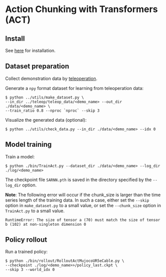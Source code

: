 # Action Chunking with Transformers (ACT)

## Install
See [here](../../doc/install.md#ACT) for installation.

## Dataset preparation
Collect demonstration data by [teleoperation](../teleop).

Generate a `npy` format dataset for learning from teleoperation data:
```console
$ python ../utils/make_dataset.py \
--in_dir ../teleop/teleop_data/<demo_name> --out_dir ./data/<demo_name> \
--train_ratio 0.8 --nproc `nproc` --skip 3
```

Visualize the generated data (optional):
```console
$ python ../utils/check_data.py --in_dir ./data/<demo_name> --idx 0
```

## Model training
Train a model:
```console
$ python ./bin/TrainAct.py --dataset_dir ./data/<demo_name> --log_dir ./log/<demo_name>
```
The checkpoint file `SARNN.pth` is saved in the directory specified by the `--log_dir` option.

**Note**: The following error will occur if the chunk_size is larger than the time series length of the training data.
In such a case, either set the `--skip` option in `make_dataset.py` to a small value, or set the `--chunk_size` option in `TrainAct.py` to a small value.
```console
RuntimeError: The size of tensor a (70) must match the size of tensor b (102) at non-singleton dimension 0
```

## Policy rollout
Run a trained policy:
```console
$ python ./bin/rollout/RolloutActMujocoUR5eCable.py \
--checkpoint ./log/<demo_name>>/policy_last.ckpt \
--skip 3 --world_idx 0
```
